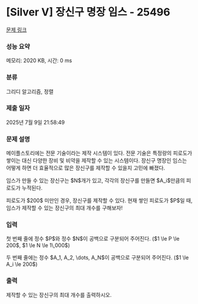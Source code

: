 # [Silver V] 장신구 명장 임스 - 25496 

[문제 링크](https://www.acmicpc.net/problem/25496) 

### 성능 요약

메모리: 2020 KB, 시간: 0 ms

### 분류

그리디 알고리즘, 정렬

### 제출 일자

2025년 7월 9일 21:58:49

### 문제 설명

<p>메이플스토리에는 전문 기술이라는 제작 시스템이 있다. 전문 기술은 특정량의 피로도가 쌓이는 대신 다양한 장비 및 비약을 제작할 수 있는 시스템이다. 장신구 명장인 임스는 어떻게 하면 더 효율적으로 많은 장신구를 제작할 수 있을지 고민에 빠졌다.</p>

<p>임스가 만들 수 있는 장신구는 $N$개가 있고, 각각의 장신구를 만들면 $A_i$만큼의 피로도가 누적된다.</p>

<p>피로도가 $200$ 미만인 경우, 장신구를 제작할 수 있다. 현재 쌓인 피로도가 $P$일 때, 임스가 제작할 수 있는 장신구의 최대 개수를 구해보자!</p>

### 입력 

 <p>첫 번째 줄에 정수 $P$와 정수 $N$이 공백으로 구분되어 주어진다. ($1 \le P \le 200$, $1 \le N \le 1\,000$)</p>

<p>두 번째 줄에는 정수 $A_1, A_2, \dots, A_N$이 공백으로 구분되어 주어진다. ($1 \le A_i \le 200$)</p>

### 출력 

 <p>제작할 수 있는 장신구의 최대 개수를 출력하시오.</p>

